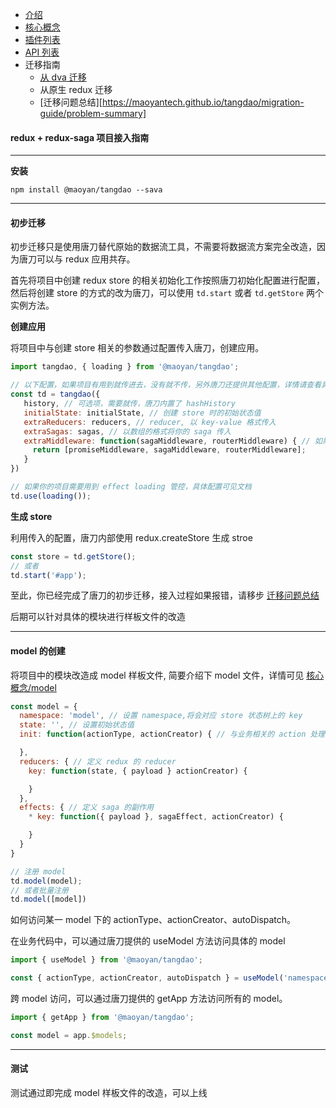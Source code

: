 - [介绍](https://maoyantech.github.io/tangdao/introduction)
- [核心概念](https://maoyantech.github.io/core-concepts)
- [插件列表](https://maoyantech.github.io/tangdao/plugins)
- [API 列表](https://maoyantech.github.io/tangdao/api-reference)
- 迁移指南
  - [从 dva 迁移](https://maoyantech.github.io/tangdao/migration-guide/migrating-from-dva)
  - 从原生 redux 迁移
  - [迁移问题总结][https://maoyantech.github.io/tangdao/migration-guide/problem-summary]

#### redux + redux-saga  项目接入指南

---

**安装**

```shell
npm install @maoyan/tangdao --sava
```

---

#### 初步迁移

初步迁移只是使用唐刀替代原始的数据流工具，不需要将数据流方案完全改造，因为唐刀可以与 redux 应用共存。

首先将项目中创建 redux store 的相关初始化工作按照唐刀初始化配置进行配置，然后将创建 store 的方式的改为唐刀，可以使用 ``td.start`` 或者 ``td.getStore`` 两个实例方法。

**创建应用**

将项目中与创建 store  相关的参数通过配置传入唐刀，创建应用。

```javascript
import tangdao, { loading } from '@maoyan/tangdao';

// 以下配置，如果项目有用到就传进去，没有就不传，另外唐刀还提供其他配置，详情请查看具体文档
const td = tangdao({
   history, // 可选项，需要就传，唐刀内置了 hashHistory
   initialState: initialState, // 创建 store 时的初始状态值
   extraReducers: reducers, // reducer, 以 key-value 格式传入
   extraSagas: sagas, // 以数组的格式将你的 saga 传入
   extraMiddleware: function(sagaMiddleware, routerMiddleware) { // 如果你对中间件的执行顺序有要求，那么可以使用函数自己决定中间件执行顺序；否则，可直接传入数组
     return [promiseMiddleware, sagaMiddleware, routerMiddleware];
   }
})

// 如果你的项目需要用到 effect loading 管控，具体配置可见文档
td.use(loading());
```

**生成 store**

利用传入的配置，唐刀内部使用 redux.createStore 生成 stroe

```javascript
const store = td.getStore();
// 或者
td.start('#app');
```

至此，你已经完成了唐刀的初步迁移，接入过程如果报错，请移步 [迁移问题总结](https://github.com/MaoYanTech/tangdao/wiki/problem-summary)

后期可以针对具体的模块进行样板文件的改造

---

#### model 的创建

将项目中的模块改造成 model 样板文件, 简要介绍下 model 文件，详情可见 [核心概念/model](https://github.com/MaoYanTech/tangdao/wiki/model)

```javascript
const model = {
  namespace: 'model', // 设置 namespace,将会对应 store 状态树上的 key
  state: '', // 设置初始状态值
  init: function(actionType, actionCreator) { // 与业务相关的 action 处理，可以返回任何参数，在业务代码中可以通过 useModel('namespace')

  },
  reducers: { // 定义 redux 的 reducer
    key: function(state, { payload } actionCreator) { 

    }
  },
  effects: { // 定义 saga 的副作用
    * key: function({ payload }, sagaEffect, actionCreator) {

    }
  }
}

// 注册 model
td.model(model);
// 或者批量注册
td.model([model])
```

如何访问某一 model 下的 actionType、actionCreator、autoDispatch。

在业务代码中，可以通过唐刀提供的 useModel 方法访问具体的 model

```javascript
import { useModel } from '@maoyan/tangdao';

const { actionType, actionCreator, autoDispatch } = useModel('namespace');
```

跨 model 访问，可以通过唐刀提供的 getApp 方法访问所有的 model。

```javascript
import { getApp } from '@maoyan/tangdao';

const model = app.$models;
```

---

#### 测试

测试通过即完成 model 样板文件的改造，可以上线
